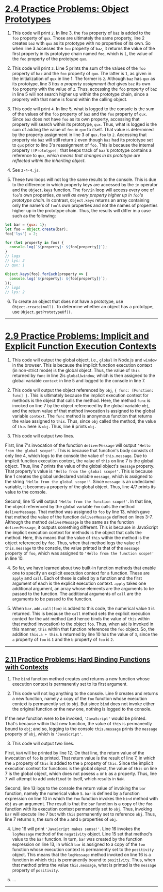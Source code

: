 # [2.4 Practice Problems: Object Prototypes](https://launchschool.com/lessons/1eaf5e37/assignments/f7b8620b)

1. This code will print `2`. In line 3, the `foo` property of `baz` is added to the `foo` property of `qux`. Those are ultimately the same property, line 2 creates `baz` with `qux` as its prototype with no properties of its own. So when line 3 accesses the `foo` property of `baz`, it returns the value of the first property in its prototype chain named `foo`, which is `1`, the value of the `foo` property of the prototype `qux`.

2. This code will print `3`. Line 5 prints the sum of the values of the `foo` property of `baz` and the `foo` property of `qux`. The latter is `1`, as given in the initialization of `qux` in line 1. The former is `2`. Although `baz` has `qux` as its prototype, line 3 *has a property assignment that* gives `baz` its own `foo` property with the value of `2`. Thus, accessing the `foo` property of `baz` in line 5 will not search higher up within the prototype chain, since a proprety with that name is found within the calling object.

3. This code will print `4`. In line 5, what is logged to the console is the sum of the values of the `foo` property of `baz` and the `foo` property of `qux`. Since `baz` does not have `foo` as its own property, accessing that property will search within its prototype, `qux`. Thus, what is logged is the sum of adding the value of `foo` in `qux` to itself. That value is determined by the property assignment in line 3 of `qux.foo` to `2`. Accessing that property via `baz` will still return `2` even though `baz` had its prototype set to `qux` prior to line 3's reassignment of `foo`. This is because the internal property `[[Prototype]]` that keeps track of `baz`'s prototype contains a reference to `qux`, *which means that changes in its prototype are reflected within the inheriting object*.

4. See `2-4-4.js`.

5. These two loops will not log the same results to the console. This is due to the difference in which property keys are accessed by the `in` operator and the `Object.keys` function. The `for/in` loop will access every one of `foo`'s own properties, *as well as every property higher up in `foo`'s prototype chain*. In contrast, `Object.keys` returns an array containing only the name's of `foo`'s own properties and not the names of properties higher up in the prototype chain. Thus, the results will differ in a case such as the following:

```javascript
let bar = {qux: 1};
let foo = Object.create(bar);
foo['lys'] = 2;

for (let property in foo) {
  console.log(`${property}: ${foo[property]}`);
}
// logs
// lys: 2 
// qux: 1

Object.keys(foo).forEach(property => {
  console.log(`${property}: ${foo[property]}`);
});
// logs
// lys: 2
```

6. To create an object that does not have a prototype, use `Object.create(null)`. To determine whether an object has a prototype, use `Object.getPrototypeOf()`. 

---

# [2.9 Practice Problems: Implicit and Explicit Function Execution Contexts](https://launchschool.com/lessons/1eaf5e37/assignments/a6c48cbb)

1. This code will output the global object, i.e., `global` in Node.js and `window` in the browser. This is because the implicit function execution context (in non-strict mode) is the global object. Thus, the value of `this` returned by `func` in line 2is `global`/`window`, which is then assigned to the global variable `context` in line 5 and logged to the console in line 7.

2. This code will output the object referenced by `obj`, `{ func: [Function: func] }`. This is ultimately because the implicit execution context for methods is the object that calls the method. Here, the method `func` is invoked on line 7 by the object referenced by the global variable `obj`, and the return value of that method invocation is assigned to the global variable `context`. The `func` method is anonymous function that returns the value assigned to `this`. Thus, since `obj` called the method, the value of `this` here is `obj`. Thus, line 9 prints `obj`.

3. This code will output two lines.

First, line 7's invocation of the function `deliverMessage` will output `'Hello from the global scope!'`. This is because that function's body consists of only line 4, which logs to the console the value of `this.message`. Due to implicit function execution context, the value of `this` on line 7 is the global object. Thus, line 7 prints the value of the global object's `message` property. That property's value is `'Hello from the global scope!'`. This is because line 1 creates the global undeclared variable `message`, which is assigned to the string `'Hello from the global scope!'`. Since `message` is an undeclared variable, it becomes a property of the global object. Thus, line 4/7 prints its value to the console.

Second, line 15 will output `'Hello from the function scope!'`. In that line, the object referenced by the global variable `foo` calls the method `deliverMessage`. That method was assigned to `foo` by line 13, which gave that method the value of the function `deliverMessage` defined on lines 3-7. Although the method `deliverMessage` is the same as the function `deliverMessage`, it outputs something different. This is because in JavaScript the implicit execution context for methods is the object that calls the method. Here, this means that the value of `this` within the method is the object referenced by `foo`. Thus, when that method logs the value of `this.message` to the console, the value printed is that of the `message` property of `foo`, which was assigned to `'Hello from the function scope!'` in line 10.

4. So far, we have learned about two built-in function methods that enable one to specify an explicit execution context for a function. These are `apply` and `call`. Each of these is called by a function and the first argument of each is the explicit execution context. `apply` takes one additional argument, an array whose elements are the arguments to be passed to the function. The additional arguments of `call` are the arguments to be passed to the function.

5. When `bar.add.call(foo)` is added to this code, the numerical value `3` is returned. This is because the `call` method sets the explicit execution context for the `add` method (and hence binds the value of `this` within that method invocation) to the object `foo`. Thus, when `add` is invoked in this manner, `this` within that function references the `foo` object. So, the addition `this.a + this.b` returned by line 10 has the value of `3`, since the `a` property of `foo` is `1` and the `b` property of `foo` is `2`.

---

## [2.11 Practice Problems: Hard Binding Functions with Contexts](https://launchschool.com/lessons/1eaf5e37/assignments/ed3a72f0)

1. The `bind` function method creates and returns a new function whose execution context is permanently set to its first argument.

2. This code will not log anything to the console. Line 9 creates and returns a new function, namely a copy of the `foo` function whose execution context is permanently set to `obj`. But since `bind` does not invoke either the original function or the new one, nothing is logged to the console.

If the new function were to be invoked, `'JavaScript'` would be printed. That's because within that new function, the value of `this` is permanently bound to `obj`; and so, logging to the console `this.message` prints the `message` property of `obj`, which is `'JavaScript'`.

3. This code will output two lines.

First, `NaN` will be printed by line 12. On that line, the return value of the invocation of `foo` is printed. That return value is the result of line 7, in which the `a` property of `this` is added to the `b` property of `this`. Since the implicit execution context for functions is the global object, the value of `this` on line 7 is the global object, which does not posess `a` or `b` as a property. Thus, line 7 will attempt to add `undefined` to itself, which results in `NaN`.

Second, line 13 logs to the console the return value of invoking the `bar` function, namely the numerical value `5`. `bar` is defined by a function expression on line 10 in which the `foo` function invokes the `bind` method with `obj` as an argument. The result is that the `bar` function is a copy of the `foo` function with its execution context permanently set to `obj`. Thus, invoking `bar` will execute line 7 but with `this` permanently set to reference `obj`. Thus, line 7 returns `5`, the sum of the `a` and `b` properties of `obj`.

4. Line 16 will print `'JavaScript makes sense!'`. Line 16 invokes the `logMessage` method of the `negativity` object. Line 15 set that method's value to the `bar` function. In turn, `bar` was created by the function expression on line 13, in which `bar` is assigned to a copy of the `foo` function whose execution context is permanently set to the `positivity` object. This means that the `logMessage` method invoked on line 16 is a function in which `this` is permanently bound to `positivity`. Thus, when that method prints the value `this.message`, what is printed is the `message` property of `positivity`.

5. ...

---
